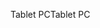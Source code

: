 <span data-ttu-id="f2e20-101">Tablet PC</span><span class="sxs-lookup"><span data-stu-id="f2e20-101">Tablet PC</span></span>